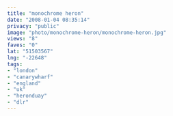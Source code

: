 ```yaml
---
title: "monochrome heron"
date: "2008-01-04 08:35:14"
privacy: "public"
image: "photo/monochrome-heron/monochrome-heron.jpg"
views: "8"
faves: "0"
lat: "51503567"
lng: "-22648"
tags:
- "london"
- "canarywharf"
- "england"
- "uk"
- "heronduay"
- "dlr"
---
```


